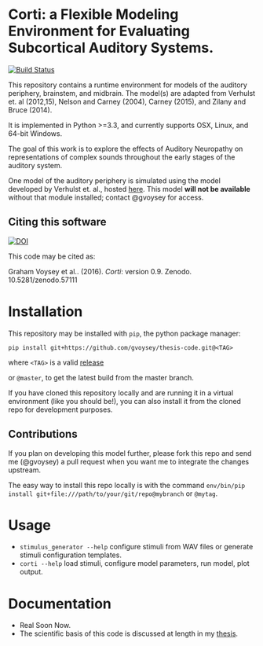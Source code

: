 # Corti: a Flexible Modeling Environment for Evaluating Subcortical Auditory Systems.
[![Build Status](https://travis-ci.org/gvoysey/corti.svg?branch=master)](https://travis-ci.org/gvoysey/corti)

This repository contains a runtime environment for models of the auditory periphery,
brainstem, and midbrain.  The model(s) are adapted from Verhulst et. al (2012,15),
Nelson and Carney (2004), Carney (2015), and Zilany and Bruce (2014).

It is implemented in Python >=3.3, and currently supports OSX, Linux, and 64-bit
Windows.

The goal of this work is to explore the effects of Auditory Neuropathy on
representations of complex sounds throughout the early stages of the auditory system.

One model of the auditory periphery is simulated using the model developed by
Verhulst et. al., hosted
[here](https://github.com/AuditoryBiophysicsLab/verhulst-model-core).  This model
**will not be available** without that module installed; contact @gvoysey for access.

## Citing this software
[![DOI](https://zenodo.org/badge/23057/gvoysey/corti.svg)](https://zenodo.org/badge/latestdoi/23057/gvoysey/corti)

This code may be cited as:

Graham Voysey et al.. (2016). *Corti*: version 0.9. Zenodo. 10.5281/zenodo.57111

# Installation
This repository may be installed with `pip`, the python package manager:

```
pip install git+https://github.com/gvoysey/thesis-code.git@<TAG>
```

where `<TAG>` is a valid [release](https://github.com/gvoysey/thesis-code/releases)

or `@master`, to get the latest build from the master branch.

If you have cloned this repository locally and are running it in a virtual
environment (like you should be!), you can also install it from the cloned repo for
development purposes.

## Contributions
If you plan on developing this model further, please fork this repo and send me (@gvoysey) a pull request when you want me to integrate the changes upstream.

The easy way to install this repo locally is with the command `env/bin/pip install
git+file:///path/to/your/git/repo@mybranch` or `@mytag`.

# Usage

- `stimulus_generator --help` configure stimuli from WAV files or generate stimuli configuration templates.
 - `corti --help` load stimuli, configure model parameters, run model, plot output.

# Documentation
 - Real Soon Now.
 - The scientific basis of this code is discussed at length in my [thesis](https://github.com/gvoysey/thesis).

